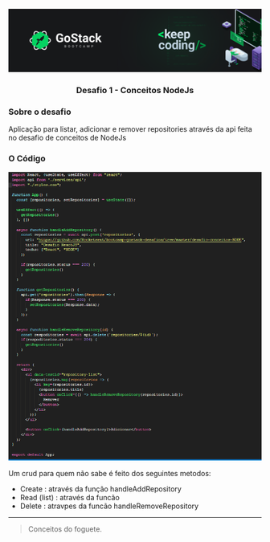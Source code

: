 <!-- # bootcamp-gostack-desafios -->
![](../images/header.png)

<h3 align="center">  Desafio 1 - Conceitos NodeJs </h3>

### Sobre o desafio

Aplicação para listar, adicionar e remover repositories através da api feita no desafio de conceitos de NodeJs

### O Código

![](../images/codigoFront.PNG)

Um crud para quem não sabe é feito dos seguintes metodos:

- Create : através da função handleAddRepository
- Read (list) : através da funcão 
- Delete : atravpes da funcão handleRemoveRepository

---

> Conceitos do foguete. 
